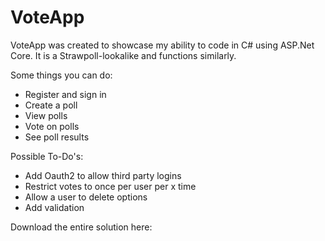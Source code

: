 # VoteApp

VoteApp was created to showcase my ability to code in C# using ASP.Net Core. It is a Strawpoll-lookalike and functions similarly.

Some things you can do:
  - Register and sign in
  - Create a poll
  - View polls
  - Vote on polls
  - See poll results

Possible To-Do's:
  - Add Oauth2 to allow third party logins
  - Restrict votes to once per user per x time
  - Allow a user to delete options
  - Add validation

Download the entire solution here: 
